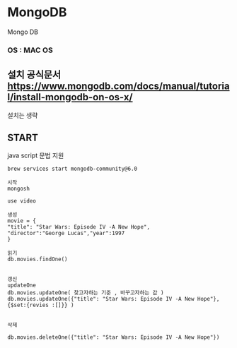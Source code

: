 # MongoDB
Mongo DB

### OS : MAC OS 

## 설치 공식문서 https://www.mongodb.com/docs/manual/tutorial/install-mongodb-on-os-x/

설치는 생략 


## START 
java script 문법 지원
````
brew services start mongodb-community@6.0

시작
mongosh

use video

생성
movie = {
"title": "Star Wars: Episode IV -A New Hope",
"director":"George Lucas","year":1997
}

읽기 
db.movies.findOne()


갱신
updateOne
db.movies.updateOne( 찾고자하는 기준 , 바꾸고자하는 값 )
db.movies.updateOne({"title": "Star Wars: Episode IV -A New Hope"}, {$set:{revies :[]}} )


삭제

db.movies.deleteOne({"title": "Star Wars: Episode IV -A New Hope"})

````
